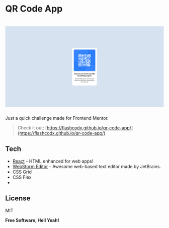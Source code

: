 # QR Code App
# ![preview](src/assets/screenshot.png)

Just a quick challenge made for Frontend Mentor.

> Check it out:  [https://flashcodx.github.io/qr-code-app/](https://flashcodx.github.io/qr-code-app/)


## Tech
* [React] - HTML enhanced for web apps!
* [WebStorm Editor] - Awesome web-based text editor made by JetBrains.
* CSS Grid
* CSS Flex
* 


License
----
MIT

**Free Software, Hell Yeah!**

[React]: <https://reactjs.org/>
[WebStorm Editor]: <https://www.jetbrains.com/webstorm/r>
 
